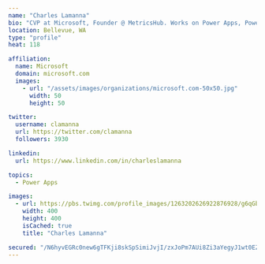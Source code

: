 ```yaml
---
name: "Charles Lamanna"
bio: "CVP at Microsoft, Founder @ MetricsHub. Works on Power Apps, Power Automate, Power Virtual Agent, Common Data Service and Dynamics 365."
location: Bellevue, WA
type: "profile"
heat: 118

affiliation:
  name: Microsoft
  domain: microsoft.com
  images:
    - url: "/assets/images/organizations/microsoft.com-50x50.jpg"
      width: 50
      height: 50

twitter:
  username: clamanna
  url: https://twitter.com/clamanna
  followers: 3930

linkedin:
  url: https://www.linkedin.com/in/charleslamanna

topics:
  - Power Apps

images:
  - url: https://pbs.twimg.com/profile_images/1263202626922876928/g6qGbHZ-_400x400.jpg
    width: 400
    height: 400
    isCached: true
    title: "Charles Lamanna"

secured: "/N6hyvEGRc0new6gTFKji8skSpSimiJvjI/zxJoPm7AUi8Zi3aYegyJ1wt0EZmoRNxaE/6aSeWXxRNx7nkSXQjFVkE0h8DCAnXRf1X6I6hjZS3je6/QgcXJAnbavr+fx5xtah/MxcyrJwqY5k/fuF7D0bu0TyTXJsbfnhrmx0e3lXpbdpvWZHivNXL1lMQxvQkDkW5kOu9+wo4WedzTwPoDMEUCZeUPFVXXl3lTm2nARgWUYHVISbrpOtts9aOCc7VDK1Xqm3YOq4457H798fWONXf8aRPK7zA2iMCzV5uyJOAYsT1/nwnZylQbjztK29v+/q1P/avZrHUuF6psAe26dDrt8VFNY2rQnnY1BivbeM4x+gMZpT37x/LhmVO1cxajiXdTzfQkGN022eiV4rN4tKTFsNkGwCLjEF1bCruU=;yUH5onSrE5nCwL23JVYosQ=="
---
```


